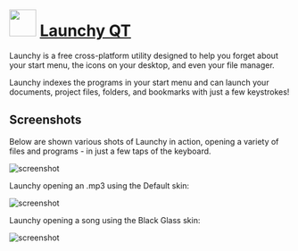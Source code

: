 ﻿# <img src="https://cdn.jsdelivr.net/gh/chtof/chocolatey-packages/automatic/launchyqt/launchyqt.png" width="48" height="48"/> [Launchy QT](https://chocolatey.org/packages/launchyqt)

Launchy is a free cross-platform utility designed to help you forget about your start menu, the icons on your desktop, and even your file manager.

Launchy indexes the programs in your start menu and can launch your documents, project files, folders, and bookmarks with just a few keystrokes!

## Screenshots
Below are shown various shots of Launchy in action, opening a variety of files and programs - in just a few taps of the keyboard.

![screenshot](https://cdn.jsdelivr.net/gh/chtof/chocolatey-packages/automatic/launchyqt/screenshot1.png)

Launchy opening an .mp3 using the Default skin:

![screenshot](https://cdn.jsdelivr.net/gh/chtof/chocolatey-packages/automatic/launchyqt/screenshot2.png)

Launchy opening a song using the Black Glass skin:

![screenshot](https://cdn.jsdelivr.net/gh/chtof/chocolatey-packages/automatic/launchyqt/screenshot3.png)